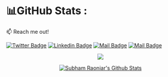 
# 📊GitHub Stats :

:mailbox: Reach me out!

[![Twitter Badge](https://img.shields.io/badge/makt?style=flat&labelColor=1ca0f1&logo=twitter&logoColor=white&link=https://twitter.com/MaksymRudnyi)](https://twitter.com/makt_offcial) 
[![Linkedin Badge](https://img.shields.io/badge/MD-0e76a8?style=flat&labelColor=0e76a8&logo=linkedin&logoColor=white)](https://www.linkedin.com/in/makt/) 
[![Mail Badge](https://img.shields.io/badge/-@Maksym_Rudnyi-e84393?style=flat&labelColor=e84393&logo=instagram&logoColor=white)](https://www.instagram.com/makt.cs/) 
[![Mail Badge](https://img.shields.io/badge/-Maksym_Rudnyi-c0392b?style=flat&labelColor=c0392b&logo=gmail&logoColor=white)](mailto:makt.cse@gmail.com)


 <p align="center"> <img src ="https://github-readme-stats.vercel.app/api?username=makt96" /> </p>
    



          
<p align="center">
   <a href="https://github.com/SubhamRaoniar28/github-readme-stats"><img alt="Subham Raoniar's Github Stats" src="https://github-readme-stats.vercel.app/api?username=makt96&show_icons=true&count_private=true&theme=react&hide_border=true&bg_color=0D1117" /></a>
</p>
    
</p>

